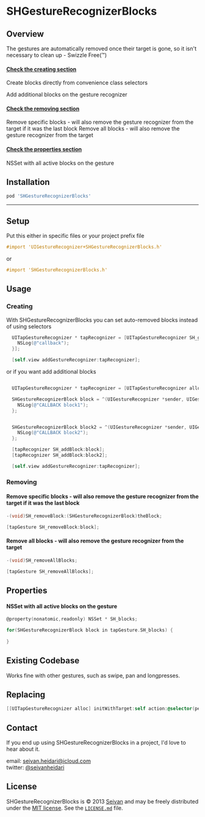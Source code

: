 SHGestureRecognizerBlocks
==========

Overview
--------
The gestures are automatically removed once their target is gone, so it isn't necessary to clean up - Swizzle Free(™)

#### [Check the creating section](https://github.com/seivan/SHGestureRecognizerBlocks#creating)

Create blocks directly from convenience class selectors

Add additional blocks on the gesture recognizer

#### [Check the removing section](https://github.com/seivan/SHGestureRecognizerBlocks#removing)

Remove specific blocks - will also remove the gesture recognizer from the target if it was the last block
Remove all blocks - will also remove the gesture recognizer from the target

#### [Check the properties section](https://github.com/seivan/SHGestureRecognizerBlocks#properties)

NSSet with all active blocks on the gesture



Installation
------------

```ruby
pod 'SHGestureRecognizerBlocks'
```

***

Setup
-----

Put this either in specific files or your project prefix file

```objective-c
#import 'UIGestureRecognizer+SHGestureRecognizerBlocks.h'
```
or
```objective-c
#import 'SHGestureRecognizerBlocks.h'
```

Usage
-----

### Creating

With SHGestureRecognizerBlocks you can set auto-removed blocks instead of using selectors

```objective-c
  UITapGestureRecognizer * tapRecognizer = [UITapGestureRecognizer SH_gestureRecognizerWithBlock:^(UIGestureRecognizer *sender, UIGestureRecognizerState state, CGPoint location) {
    NSLog(@"callback");
  }];

  [self.view addGestureRecognizer:tapRecognizer];

``` 

or if you want add additional blocks

```objective-c

  UITapGestureRecognizer * tapRecognizer = [UITapGestureRecognizer alloc] init];

  SHGestureRecognizerBlock block = ^(UIGestureRecognizer *sender, UIGestureRecognizerState state, CGPoint location) {
    NSLog(@"CALLBACK block1");
  };


  SHGestureRecognizerBlock block2 = ^(UIGestureRecognizer *sender, UIGestureRecognizerState state, CGPoint location) {
    NSLog(@"CALLBACK block2");
  };

  [tapRecognizer SH_addBlock:block];
  [tapRecognizer SH_addBlock:block2];

  [self.view addGestureRecognizer:tapRecognizer];

```

### Removing


#### Remove specific blocks - will also remove the gesture recognizer from the target if it was the last block

```objective-c
-(void)SH_removeBlock:(SHGestureRecognizerBlock)theBlock;

[tapGesture SH_removeBlock:block];
```

#### Remove all blocks - will also remove the gesture recognizer from the target

```objective-c
-(void)SH_removeAllBlocks;

[tapGesture SH_removeAllBlocks];
```


Properties
------ 

#### NSSet with all active blocks on the gesture

```objective-c
@property(nonatomic,readonly) NSSet * SH_blocks;

for(SHGestureRecognizerBlock block in tapGesture.SH_blocks) {
  
}

```

Existing Codebase 
-----------------
Works fine with other gestures, such as swipe, pan and longpresses. 

Replacing
---------

```objective-c
[[UITapGestureRecognizer alloc] initWithTarget:self action:@selector(performBlockAction:)];
```


Contact
-------

If you end up using SHGestureRecognizerBlocks in a project, I'd love to hear about it.

email: [seivan.heidari@icloud.com](mailto:seivan.heidari@icloud.com)  
twitter: [@seivanheidari](https://twitter.com/seivanheidari)

## License

SHGestureRecognizerBlocks is © 2013 [Seivan](http://www.github.com/seivan) and may be freely
distributed under the [MIT license](http://opensource.org/licenses/MIT).
See the [`LICENSE.md`](https://github.com/seivan/SHGestureRecognizerBlocks/blob/master/LICENSE.md) file.
